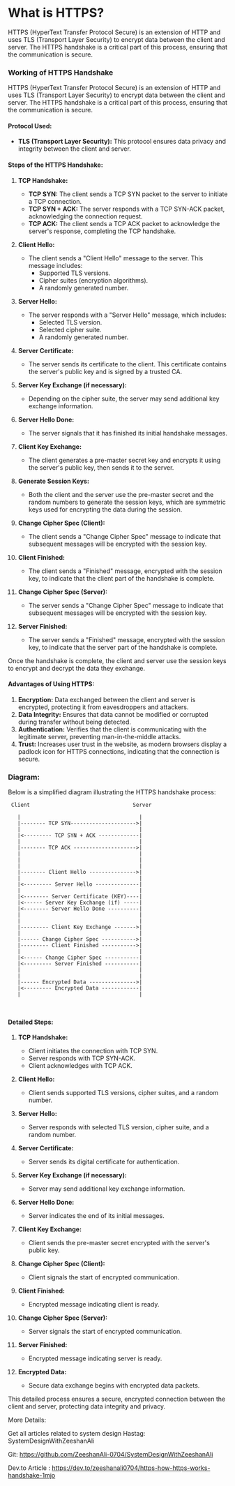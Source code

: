# What is HTTPS?

HTTPS (HyperText Transfer Protocol Secure) is an extension of HTTP and uses TLS (Transport Layer Security) to encrypt data between the client and server. The HTTPS handshake is a critical part of this process, ensuring that the communication is secure.

### Working of HTTPS Handshake

HTTPS (HyperText Transfer Protocol Secure) is an extension of HTTP and uses TLS (Transport Layer Security) to encrypt data between the client and server. The HTTPS handshake is a critical part of this process, ensuring that the communication is secure.

#### Protocol Used:
- **TLS (Transport Layer Security):** This protocol ensures data privacy and integrity between the client and server.

#### Steps of the HTTPS Handshake:

1. **TCP Handshake:**
   - **TCP SYN:** The client sends a TCP SYN packet to the server to initiate a TCP connection.
   - **TCP SYN + ACK:** The server responds with a TCP SYN-ACK packet, acknowledging the connection request.
   - **TCP ACK:** The client sends a TCP ACK packet to acknowledge the server's response, completing the TCP handshake.

2. **Client Hello:**
   - The client sends a "Client Hello" message to the server. This message includes:
     - Supported TLS versions.
     - Cipher suites (encryption algorithms).
     - A randomly generated number.

3. **Server Hello:**
   - The server responds with a "Server Hello" message, which includes:
     - Selected TLS version.
     - Selected cipher suite.
     - A randomly generated number.

4. **Server Certificate:**
   - The server sends its certificate to the client. This certificate contains the server's public key and is signed by a trusted CA.

5. **Server Key Exchange (if necessary):**
   - Depending on the cipher suite, the server may send additional key exchange information.

6. **Server Hello Done:**
   - The server signals that it has finished its initial handshake messages.

7. **Client Key Exchange:**
   - The client generates a pre-master secret key and encrypts it using the server's public key, then sends it to the server.

8. **Generate Session Keys:**
   - Both the client and the server use the pre-master secret and the random numbers to generate the session keys, which are symmetric keys used for encrypting the data during the session.

9. **Change Cipher Spec (Client):**
   - The client sends a "Change Cipher Spec" message to indicate that subsequent messages will be encrypted with the session key.

10. **Client Finished:**
    - The client sends a "Finished" message, encrypted with the session key, to indicate that the client part of the handshake is complete.

11. **Change Cipher Spec (Server):**
    - The server sends a "Change Cipher Spec" message to indicate that subsequent messages will be encrypted with the session key.

12. **Server Finished:**
    - The server sends a "Finished" message, encrypted with the session key, to indicate that the server part of the handshake is complete.

Once the handshake is complete, the client and server use the session keys to encrypt and decrypt the data they exchange.

#### Advantages of Using HTTPS:

1. **Encryption:** Data exchanged between the client and server is encrypted, protecting it from eavesdroppers and attackers.
2. **Data Integrity:** Ensures that data cannot be modified or corrupted during transfer without being detected.
3. **Authentication:** Verifies that the client is communicating with the legitimate server, preventing man-in-the-middle attacks.
4. **Trust:** Increases user trust in the website, as modern browsers display a padlock icon for HTTPS connections, indicating that the connection is secure.

### Diagram:

Below is a simplified diagram illustrating the HTTPS handshake process:

```
 Client                                 Server

   |                                      |
   |-------- TCP SYN--------------------->|
   |                                      |
   |<--------- TCP SYN + ACK -------------|
   |                                      |
   |-------- TCP ACK -------------------->|
   |                                      |
   |                                      |
   |                                      |
   |-------- Client Hello --------------->|
   |                                      |
   |<--------- Server Hello --------------|
   |                                      |
   |<-------- Server Certificate (KEY)----|
   |<------ Server Key Exchange (if) -----|
   |<-------- Server Hello Done ----------|
   |                                      |
   |                                      |
   |--------- Client Key Exchange ------->|
   |                                      |
   |------ Change Cipher Spec ----------->|
   |--------- Client Finished ----------->|
   |                                      |
   |<------ Change Cipher Spec -----------|
   |<--------- Server Finished -----------|
   |                                      |
   |                                      |
   |------ Encrypted Data --------------->|
   |<--------- Encrypted Data ------------|
   |                                      |



```

#### Detailed Steps:

1. **TCP Handshake:**
   - Client initiates the connection with TCP SYN.
   - Server responds with TCP SYN-ACK.
   - Client acknowledges with TCP ACK.

2. **Client Hello:**
   - Client sends supported TLS versions, cipher suites, and a random number.

3. **Server Hello:**
   - Server responds with selected TLS version, cipher suite, and a random number.

4. **Server Certificate:**
   - Server sends its digital certificate for authentication.

5. **Server Key Exchange (if necessary):**
   - Server may send additional key exchange information.

6. **Server Hello Done:**
   - Server indicates the end of its initial messages.

7. **Client Key Exchange:**
   - Client sends the pre-master secret encrypted with the server's public key.

8. **Change Cipher Spec (Client):**
   - Client signals the start of encrypted communication.

9. **Client Finished:**
   - Encrypted message indicating client is ready.

10. **Change Cipher Spec (Server):**
    - Server signals the start of encrypted communication.

11. **Server Finished:**
    - Encrypted message indicating server is ready.

12. **Encrypted Data:**
    - Secure data exchange begins with encrypted data packets.

This detailed process ensures a secure, encrypted connection between the client and server, protecting data integrity and privacy.



More Details:

Get all articles related to system design 
Hastag: SystemDesignWithZeeshanAli

Git: https://github.com/ZeeshanAli-0704/SystemDesignWithZeeshanAli

Dev.to Article : https://dev.to/zeeshanali0704/https-how-https-works-handshake-1mjo